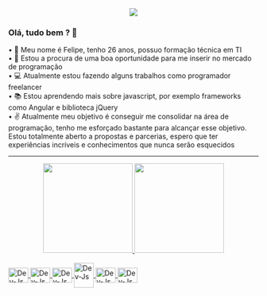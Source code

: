 
<!--
**PhilCard/PhilCard** is a ✨ _special_ ✨ repository because its `README.md` (this file) appears on your GitHub profile.

Here are some ideas to get you started:

- 🔭 I’m currently working on ...
- 🌱 I’m currently learning ...
- 👯 I’m looking to collaborate on ...
- 🤔 I’m looking for help with ...
- 💬 Ask me about ...
- 📫 How to reach me: ...
- 😄 Pronouns: ...
- ⚡ Fun fact: ...
-->

<div align="center">
  <img src="https://raw.githubusercontent.com/HyunCafe/HyunCafe/main/assests/loficity.gif">
</div>

### Olá, tudo bem ? 👋
• :man: Meu nome é Felipe, tenho 26 anos, possuo formação técnica em TI <br>
• :runner: Estou a procura de uma boa oportunidade para me inserir no mercado de programação <br>
• :computer: Atualmente estou fazendo alguns trabalhos como programador freelancer <br>
• :books: Estou aprendendo mais sobre javascript, por exemplo frameworks como Angular e biblioteca jQuery <br>
• :v: Atualmente meu objetivo é conseguir me consolidar na área de programação, tenho me esforçado bastante para alcançar esse objetivo. 
Estou totalmente aberto a propostas e parcerias, espero que ter experiências incríveis e conhecimentos que nunca serão esquecidos <br>

<hr>
<div align="center">
  <a href="https://github.com/PhilCard">
  <img height="180em" src="https://github-readme-stats.vercel.app/api?username=PhilCard&show_icons=true&theme=dracula&include_all_commits">
  <img height="180em" src="https://github-readme-stats.vercel.app/api/top-langs/?username=PhilCard&layout=compact&langs_count=7&theme=dracula">
</div>

<div style="display: inline_block"><br>
  <img align="center" alt="Dev-Js" height="30" width="40" src="https://cdn.jsdelivr.net/gh/devicons/devicon/icons/html5/html5-original.svg"/>
  <img align="center" alt="Dev-Js" height="30" width="40" src="https://cdn.jsdelivr.net/gh/devicons/devicon/icons/css3/css3-original.svg"/>
  <img align="center" alt="Dev-Js" height="30" width="40" src="https://cdn.jsdelivr.net/gh/devicons/devicon/icons/javascript/javascript-original.svg"/>
   <img align="center" alt="Dev-Js" height="50" width="40" src="https://cdn.jsdelivr.net/gh/devicons/devicon/icons/php/php-original.svg"/>
  <img align="center" alt="Dev-Js" height="30" width="40" src="https://cdn.jsdelivr.net/gh/devicons/devicon/icons/ionic/ionic-original.svg"/>
  <img align="center" alt="Dev-Js" height="30" width="40" src="https://cdn.jsdelivr.net/gh/devicons/devicon/icons/csharp/csharp-original.svg"/>
</div>
